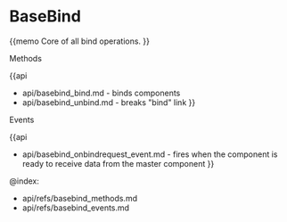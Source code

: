 BaseBind 
=============

{{memo Core of all bind operations. }}





<div class='h2'>Methods</div>

{{api
- api/basebind_bind.md - binds components
- api/basebind_unbind.md - breaks "bind" link
}}


<div class='h2'>Events</div>


{{api
- api/basebind_onbindrequest_event.md - fires when the component is ready to receive data from the master component
}}





@index:
- api/refs/basebind_methods.md
- api/refs/basebind_events.md


